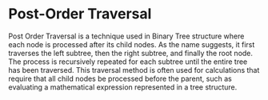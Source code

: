 # Post-Order Traversal

Post Order Traversal is a technique used in Binary Tree structure where each node is processed after its child nodes. As the name suggests, it first traverses the left subtree, then the right subtree, and finally the root node. The process is recursively repeated for each subtree until the entire tree has been traversed. This traversal method is often used for calculations that require that all child nodes be processed before the parent, such as evaluating a mathematical expression represented in a tree structure.